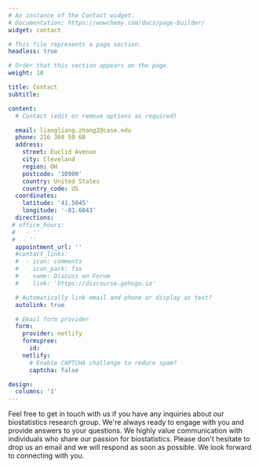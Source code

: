 ```yaml
---
# An instance of the Contact widget.
# Documentation: https://wowchemy.com/docs/page-builder/
widget: contact

# This file represents a page section.
headless: true

# Order that this section appears on the page.
weight: 10

title: Contact
subtitle:

content:
  # Contact (edit or remove options as required)

  email: liangliang.zhang2@case.edu
  phone: 216 368 59 68
  address:
    street: Euclid Avenue
    city: Cleveland
    region: OH
    postcode: '10900'
    country: United States
    country_code: US
  coordinates:
    latitude: '41.5045'
    longitude: '-81.6043'
  directions: 
 # office_hours:
 #   - ''
 #  - ''
  appointment_url: ''
  #contact_links:
  #  - icon: comments
  #    icon_pack: fas
  #    name: Discuss on Forum
  #    link: 'https://discourse.gohugo.io'

  # Automatically link email and phone or display as text?
  autolink: true

  # Email form provider
  form:
    provider: netlify
    formspree:
      id:
    netlify:
      # Enable CAPTCHA challenge to reduce spam?
      captcha: false

design:
  columns: '1'
---
```


Feel free to get in touch with us if you have any inquiries about our biostatistics research group. We're always ready to engage with you and provide answers to your questions. We highly value communication with individuals who share our passion for biostatistics. Please don't hesitate to drop us an email and we will respond as soon as possible. We look forward to connecting with you.
